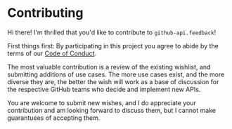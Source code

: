 # Contributing

Hi there! I'm thrilled that you'd like to contribute to `github-api.feedback`!

First things first: By participating in this project you agree to abide by the terms of our [Code of Conduct](CODE_OF_CONDUCT.md).

The most valuable contribution is a review of the existing wishlist, and submitting additions of use cases. The more use cases exist, and the more diverse they are, the better the wish will work as a base of discussion for the respective GitHub teams who decide and implement new APIs.

You are welcome to submit new wishes, and I do appreciate your contribution and am looking forward to discuss them, but I cannot make guarantuees of accepting them.
